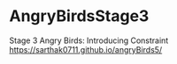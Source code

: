# AngryBirdsStage3
Stage 3 Angry Birds: Introducing Constraint
https://sarthak0711.github.io/angryBirds5/
